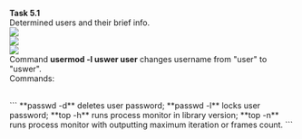 **Task 5.1**
<br>
Determined users and their brief info.
<br>
<img src="https://github.com/HighLandner/DevOps_online_Kharkiv_2021Q1/blob/master/m5/task5.1/images/w.png">
<br>
<img src="https://github.com/HighLandner/DevOps_online_Kharkiv_2021Q1/blob/master/m5/task5.1/images/w%20-s.png">
<br>
<img src="https://github.com/HighLandner/DevOps_online_Kharkiv_2021Q1/blob/master/m5/task5.1/images/w%20-i.png">
<br>
Command **usermod -l uswer user** changes username from "user" to "uswer".
<br>
Commands:

<br>
```
**passwd -d** deletes user password;
**passwd -l** locks user password;
**top -h** runs process monitor in library version;
**top -n** runs process monitor with outputting maximum iteration or frames count.
```
